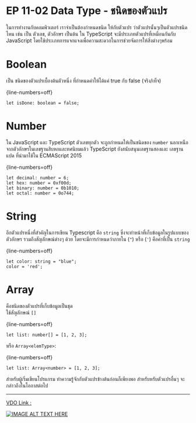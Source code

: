 # EP 11-02 Data Type - ชนิดของตัวแปร

ในการทำงานกับคอมพิวเตอร์ เราจำเป็นต้องกำหนดชนิด ให้กับตัวแปร ว่าตัวแปรนั้นๆเป็นตัวแปรชนิดไหน เช่น เป็น ตัวเลข, ตัวอักษร เป็นต้น ใน TypeScript จะมีประเภทตัวแปรที่เหมือนกันกับ JavaScript โดยใช้ประเภทการแจกแจงเพื่อความสะดวกในการช่วยจัดการให้สิ่งต่างๆพร้อม
# Boolean

เป็น ชนิดของตัวแปรเบื้องต้นตัวหนึ่ง ที่กำหนดค่าให้ได้แค่  true กับ false (จริง/เท็จ)

{line-numbers=off} 
~~~~~~~~ 
let isDone: boolean = false;
~~~~~~~~

# Number

ใน JavaScript และ TypeScript ตัวเลขทุกตัว จะถูกกำหนดให้เป็นชนิดของ `number` นอกเหนือจากตัวอักษรในเลขฐานสิบหกและทศนิยมแล้ว TypeScript ยังสนับสนุนเลขฐานสองและ เลขฐานแปด ที่นำมาใช้ใน ECMAScript 2015

{line-numbers=off} 
~~~~~~~~ 
let decimal: number = 6;
let hex: number = 0xf00d;
let binary: number = 0b1010;
let octal: number = 0o744;
~~~~~~~~

# String

อีกตัวแปรหนึ่งที่สำคัญในการเขียน Typescript คือ `string` ซึ่งจะทำหน้าที่เก็บข้อมูลในรูปแบบของตัวอักษร รวมถึงสัญลักษณ์ต่างๆ ด้วย โดยจะมีการกำหนดว่าภายใน (`"`) หรือ (`'`) คือค่าที่เป็น  `string`

{line-numbers=off} 
~~~~~~~~ 
let color: string = "blue";
color = 'red';
~~~~~~~~

# Array

คือชนิดของตัวแปรที่เก็บข้อมูลเป็นชุด  
ใช้สัญลักษณ์ `[]` 

{line-numbers=off} 
~~~~~~~~ 
let list: number[] = [1, 2, 3];
~~~~~~~~

หรือ `Array<elemType>`:

{line-numbers=off} 
~~~~~~~~ 
let list: Array<number> = [1, 2, 3];
~~~~~~~~

สำหรับผู้เริ่มเขียนโปรแกรม ทำความรู้จักกับตัวแปรข้างต้นก่อนก็เพียงพอ สำหรับหรับตัวแปรอื่นๆ จะกล่าวถึงในโอกาสต่อไป

*** 
[VDO Link : ](https://youtu.be/eDu6MXn8G34)

[![IMAGE ALT TEXT HERE](images/EP11/Items.PNG)](https://youtu.be/eDu6MXn8G34)

